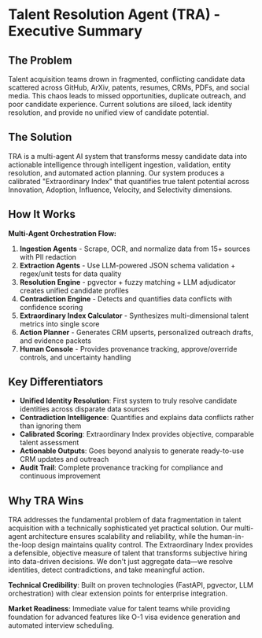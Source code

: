 # Talent Resolution Agent (TRA) - Executive Summary

## The Problem
Talent acquisition teams drown in fragmented, conflicting candidate data scattered across GitHub, ArXiv, patents, resumes, CRMs, PDFs, and social media. This chaos leads to missed opportunities, duplicate outreach, and poor candidate experience. Current solutions are siloed, lack identity resolution, and provide no unified view of candidate potential.

## The Solution
TRA is a multi-agent AI system that transforms messy candidate data into actionable intelligence through intelligent ingestion, validation, entity resolution, and automated action planning. Our system produces a calibrated "Extraordinary Index" that quantifies true talent potential across Innovation, Adoption, Influence, Velocity, and Selectivity dimensions.

## How It Works
**Multi-Agent Orchestration Flow:**
1. **Ingestion Agents** - Scrape, OCR, and normalize data from 15+ sources with PII redaction
2. **Extraction Agents** - Use LLM-powered JSON schema validation + regex/unit tests for data quality
3. **Resolution Engine** - pgvector + fuzzy matching + LLM adjudicator creates unified candidate profiles
4. **Contradiction Engine** - Detects and quantifies data conflicts with confidence scoring
5. **Extraordinary Index Calculator** - Synthesizes multi-dimensional talent metrics into single score
6. **Action Planner** - Generates CRM upserts, personalized outreach drafts, and evidence packets
7. **Human Console** - Provides provenance tracking, approve/override controls, and uncertainty handling

## Key Differentiators
- **Unified Identity Resolution**: First system to truly resolve candidate identities across disparate data sources
- **Contradiction Intelligence**: Quantifies and explains data conflicts rather than ignoring them
- **Calibrated Scoring**: Extraordinary Index provides objective, comparable talent assessment
- **Actionable Outputs**: Goes beyond analysis to generate ready-to-use CRM updates and outreach
- **Audit Trail**: Complete provenance tracking for compliance and continuous improvement

## Why TRA Wins
TRA addresses the fundamental problem of data fragmentation in talent acquisition with a technically sophisticated yet practical solution. Our multi-agent architecture ensures scalability and reliability, while the human-in-the-loop design maintains quality control. The Extraordinary Index provides a defensible, objective measure of talent that transforms subjective hiring into data-driven decisions. We don't just aggregate data—we resolve identities, detect contradictions, and take meaningful action.

**Technical Credibility**: Built on proven technologies (FastAPI, pgvector, LLM orchestration) with clear extension points for enterprise integration.

**Market Readiness**: Immediate value for talent teams while providing foundation for advanced features like O-1 visa evidence generation and automated interview scheduling.

